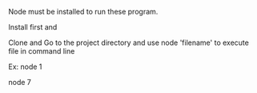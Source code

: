 Node must be installed to run these program. 

Install first and

Clone and Go to the project directory and use node 'filename' to execute file in command line

Ex:
node 1

node 7
